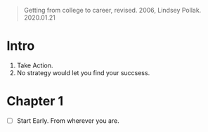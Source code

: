 > Getting from college to career, revised.  2006, Lindsey Pollak. 
> 2020.01.21

# Intro
1. Take Action.
2. No strategy would let you find your succsess.

# Chapter 1
- [ ] Start Early. From wherever you are. 


<!--stackedit_data:
eyJoaXN0b3J5IjpbLTE0NDA2MzYwMjUsNzg2NTUwNTc2XX0=
-->